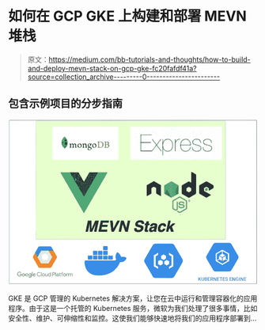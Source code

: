 # 如何在 GCP GKE 上构建和部署 MEVN 堆栈

> 原文：<https://medium.com/bb-tutorials-and-thoughts/how-to-build-and-deploy-mevn-stack-on-gcp-gke-fc20fafdf41a?source=collection_archive---------0----------------------->

## 包含示例项目的分步指南

![](img/84b211bf093eb1c4bbf93737439cd7f4.png)

GKE 是 GCP 管理的 Kubernetes 解决方案，让您在云中运行和管理容器化的应用程序。由于这是一个托管的 Kubernetes 服务，微软为我们处理了很多事情，比如安全性、维护、可伸缩性和监控。这使我们能够快速地将我们的应用程序部署到…
